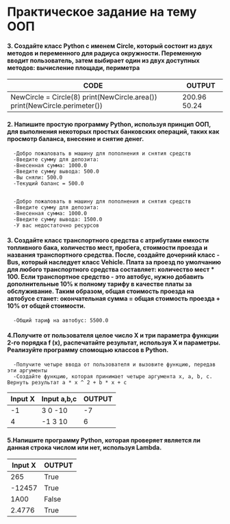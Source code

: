 # Практическое задание на тему ООП

#### 3. Создайте класс Python с именем Circle, который состоит из двух методов и переменного для радиуса окружности. Переменную вводит пользователь, затем выбирает один из двух доступных методов: вычисление площади, периметра

| CODE | OUTPUT |
|   ---   | --- |
| NewCircle = Circle(8) print(NewCircle.area()) print(NewCircle.perimeter()) | 200.96 50.24 |



#### 2. Напишите простую программу Python, используя принцип ООП, для выполнения некоторых простых банковских операций, таких как просмотр баланса, внесение и снятие денег.

      -Добро пожаловать в машину для пополнения и снятия средств
      -Введите сумму для депозита:
      -Внесенная сумма: 1000.0
      -Введите сумму вывода: 500.0
      -Вы сняли: 500.0
      -Текущий баланс = 500.0
      
      
      -Добро пожаловать в машину для пополнения и снятия средств
      -Введите сумму для депозита:
      -Внесенная сумма: 1000.0
      -Введите сумму вывода: 1500.0
      -У вас недостаточно ресурсов

#### 3. Создайте класс транспортного средства с атрибутами емкости топливного бака, количество мест, пробега, стоимости проезда и названия транспортного средства. После, создайте дочерний класс - Bus, который наследует класс Vehicle. Плата за проезд по умолчанию для любого транспортного средства составляет: количество мест * 100. Если транспортное средство - это автобус, нужно добавить дополнительные 10% к полному тарифу в качестве платы за обслуживание. Таким образом, общая стоимость проезда на автобусе станет: окончательная сумма = общая стоимость проезда + 10% от общей стоимости.

      -Общий тариф на автобус: 5500.0
                    

#### 4.Получите от пользователя целое число X и три параметра функции 2-го порядка f (x), распечатайте результат, используя X и параметры. Реализуйте программу спомощью классов в Python.
      -Получите четыре ввода от пользователя и вызовите функцию, передав эти аргументы
      -Создайте функцию, которая принимает четыре аргумента x, a, b, c. Вернуть результат a * x ^ 2 + b * x + c

| Input X | Input a,b,c | OUTPUT |
|   ---   |   ---  | --- |
| -1 | 3 0 -10 | -7 |
| 4 | -1 3 10 | 6 |

#### 5.Напишите программу Python, которая проверяет является ли данная строка числом или нет, используя Lambda.
      
| Input X | OUTPUT |
|   ---   | --- |
| 265 | True |
| -12457 | True |
| 1A00 | False |
| 2.4776 | True |

